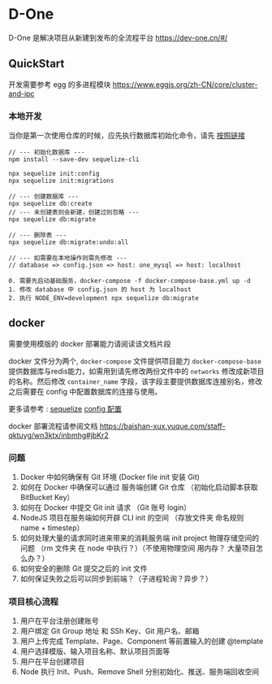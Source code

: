 # D-One

D-One 是解决项目从新建到发布的全流程平台 https://dev-one.cn/#/

## QuickStart

开发需要参考 egg 的多进程模块 https://www.eggjs.org/zh-CN/core/cluster-and-ipc

### 本地开发

当你是第一次使用仓库的时候，应先执行数据库初始化命令，请先 [按照链接](https://eggjs.org/zh-cn/tutorials/sequelize.html) 

```
// --- 初始化数据库 ---
npm install --save-dev sequelize-cli

npx sequelize init:config
npx sequelize init:migrations

// --- 创建数据库 ---
npx sequelize db:create
// --- 未创建表则会新建，创建过则忽略 ---
npx sequelize db:migrate

// --- 删除表 ---
npx sequelize db:migrate:undo:all

// --- 如需要在本地操作则需先修改 ---
// database => config.json => host: one_mysql => host: localhost
```


```
0. 需要先启动基础服务，docker-compose -f docker-compose-base.yml up -d 
1. 修改 database 中 config.json 的 host 为 localhost
2. 执行 NODE_ENV=development npx sequelize db:migrate
```

## docker

需要使用模版的 docker 部署能力请阅读该文档片段

docker 文件分为两个, `docker-compose` 文件提供项目能力 `docker-compose-base` 提供数据库与redis能力，如需用到请先修改两份文件中的 `networks` 修改成新项目的名称。然后修改 `container_name` 字段，该字段主要提供数据库连接别名，修改之后需要在 config 中配置数据库的连接与使用。

更多请参考 :
[sequelize](https://www.eggjs.org/zh-CN/tutorials/sequelize)
[config 配置](https://www.eggjs.org/zh-CN/basics/config) 

docker 部署流程请参阅文档 https://baishan-xux.yuque.com/staff-qktuyg/wn3ktx/inbmhg#jbKr2


### 问题

1. Docker 中如何确保有 Git 环境 (Docker file init 安装 Git)
2. 如何在 Docker 中确保可以通过 服务端创建 Git 仓库 （初始化启动脚本获取 BitBucket Key）
3. 如何在 Docker 中提交 Git init 请求 （Git 账号 login）
4. NodeJS 项目在服务端如何开辟 CLI init 的空间 （存放文件夹 命名规则 name + timestep）
5. 如何处理大量的请求同时进来带来的消耗服务端 init project 物理存储空间的问题 （rm 文件夹 在 node 中执行？）（不使用物理空间 用内存？ 大量项目怎么办？）
6. 如何安全的删除 Git 提交之后的 init 文件
7. 如何保证失败之后可以同步到前端？（子进程轮询？异步？）



### 项目核心流程

1. 用户在平台注册创建账号
2. 用户绑定 Git Group 地址 和 SSh Key、Git 用户名、邮箱
3. 用户上传完成 Template、Page、Component 等前置输入的创建 @template
4. 用户选择模版、输入项目名称、默认项目页面等
5. 用户在平台创建项目
6. Node 执行 Init、Push、Remove Shell 分别初始化、推送、服务端回收空间